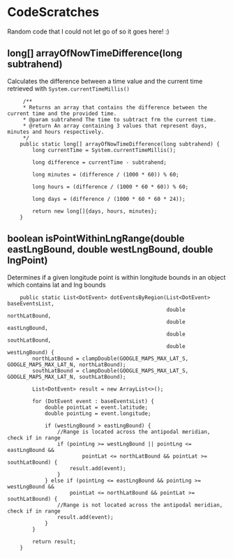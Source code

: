 # CodeScratches
Random code that I could not let go of so it goes here! :)


## <b>long[] arrayOfNowTimeDifference(long subtrahend)</b>

Calculates the difference between a time value and the current time retrieved with `System.currentTimeMillis()`
```
     /**
     * Returns an array that contains the difference between the current time and the provided time.
     * @param subtrahend The time to subtract frm the current time.
     * @return An array containing 3 values that represent days, minutes and hours respectively.
     */
    public static long[] arrayOfNowTimeDifference(long subtrahend) {
        long currentTime = System.currentTimeMillis();

        long difference = currentTime - subtrahend;

        long minutes = (difference / (1000 * 60)) % 60;

        long hours = (difference / (1000 * 60 * 60)) % 60;

        long days = (difference / (1000 * 60 * 60 * 24));

        return new long[]{days, hours, minutes};
    }
```

## <b>boolean isPointWithinLngRange(double eastLngBound, double westLngBound, double lngPoint)</b>

Determines if a given longitude point is within longitude bounds in an object which contains lat and lng bounds
``` 
    public static List<DotEvent> dotEventsByRegion(List<DotEvent> baseEventsList,
                                                   double northLatBound,
                                                   double eastLngBound,
                                                   double southLatBound,
                                                   double westLngBound) {
        northLatBound = clampDouble(GOOGLE_MAPS_MAX_LAT_S, GOOGLE_MAPS_MAX_LAT_N, northLatBound);
        southLatBound = clampDouble(GOOGLE_MAPS_MAX_LAT_S, GOOGLE_MAPS_MAX_LAT_N, southLatBound);

        List<DotEvent> result = new ArrayList<>();

        for (DotEvent event : baseEventsList) {
            double pointLat = event.latitude;
            double pointLng = event.longitude;

            if (westLngBound > eastLngBound) {
                //Range is located across the antipodal meridian, check if in range
                if (pointLng >= westLngBound || pointLng <= eastLngBound &&
                        pointLat <= northLatBound && pointLat >= southLatBound) {
                    result.add(event);
                }
            } else if (pointLng <= eastLngBound && pointLng >= westLngBound &&
                    pointLat <= northLatBound && pointLat >= southLatBound) {
                //Range is not located across the antipodal meridian, check if in range
                result.add(event);
            }
        }

        return result;
    }
```

